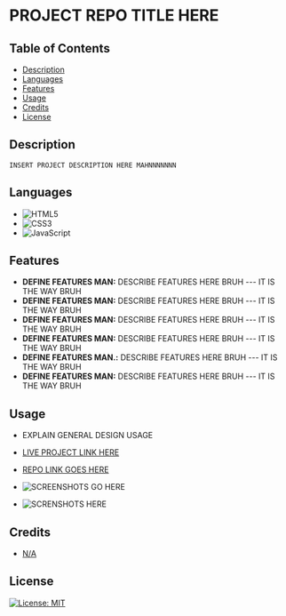 # PROJECT REPO TITLE HERE

## Table of Contents

* [Description](#description)
* [Languages](#languages)
* [Features](#features)
* [Usage](#usage)
* [Credits](#credits)
* [License](#license)  


## Description
    INSERT PROJECT DESCRIPTION HERE MAHNNNNNNN
## Languages

* ![HTML5](https://img.shields.io/badge/html5-%23E34F26.svg?style=for-the-badge&logo=html5&logoColor=white)
* ![CSS3](https://img.shields.io/badge/css3-%231572B6.svg?style=for-the-badge&logo=css3&logoColor=white)
* ![JavaScript](https://img.shields.io/badge/javascript-%23323330.svg?style=for-the-badge&logo=javascript&logoColor=%23F7DF1E)

## Features

* **DEFINE FEATURES MAN:** DESCRIBE FEATURES HERE BRUH --- IT IS THE WAY BRUH
* **DEFINE FEATURES MAN:** DESCRIBE FEATURES HERE BRUH --- IT IS THE WAY BRUH
* **DEFINE FEATURES MAN:** DESCRIBE FEATURES HERE BRUH --- IT IS THE WAY BRUH
* **DEFINE FEATURES MAN:** DESCRIBE FEATURES HERE BRUH --- IT IS THE WAY BRUH
* **DEFINE FEATURES MAN.:** DESCRIBE FEATURES HERE BRUH --- IT IS THE WAY BRUH
* **DEFINE FEATURES MAN:** DESCRIBE FEATURES HERE BRUH --- IT IS THE WAY BRUH

## Usage

* EXPLAIN GENERAL DESIGN USAGE

* [LIVE PROJECT LINK HERE](https://ivionsters.github.io/IVIonsters-Designs-Blog/)

* [REPO LINK GOES HERE](https://github.com/IVIonsters/IVIonsters-Designs-Blog)

* ![SCREENSHOTS GO HERE](./assets/refimages/lightmodemain.png)
* ![SCRENSHOTS HERE](./assets/refimages/lightmodeblog.png)


## Credits

* [N/A](N/A)

## License

[![License: MIT](https://img.shields.io/badge/License-MIT-yellow.svg)](https://opensource.org/licenses/MIT)

